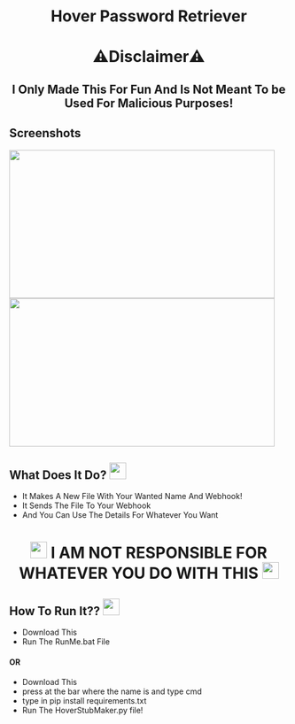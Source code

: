 
# <h1 align="center">Hover Password Retriever</h1>
## <h1 align="center">⚠️Disclaimer⚠️</h1>
<h2 align="center">I  Only Made This For Fun And Is Not Meant To be Used For Malicious Purposes!</h2>

## Screenshots

<s align="left">
  <img src="https://cdn.discordapp.com/attachments/1025714624810717207/1033422572769001502/unknown.png" height="268" width="479">
</s>

 <s align="right">
  <img src="https://cdn.discordapp.com/attachments/1025714624810717207/1033422770110996580/unknown.png" height="268" width="479">
</s>

## What Does It Do?  <img src="https://cdn3.emoji.gg/emojis/7073-hmmm.png" width="30px"/>
</h1>

- It Makes A New File With Your Wanted Name And Webhook!
- It Sends The File To Your Webhook
- And You Can Use The Details For Whatever You Want
<h1 align="center"><img src="https://cdn3.emoji.gg/emojis/9707-achtungicon.png" width="30px"/> I AM NOT RESPONSIBLE FOR WHATEVER YOU DO WITH THIS <img src="https://cdn3.emoji.gg/emojis/9707-achtungicon.png" width="30px"/></h1>

## How To Run It?? <img src="https://cdn3.emoji.gg/emojis/5438-skull-think.png" width="30px"/>
- Download This
- Run The RunMe.bat File
#### OR
- Download This
- press at the bar where the name is and type cmd
- type in pip install requirements.txt
- Run The HoverStubMaker.py file!
